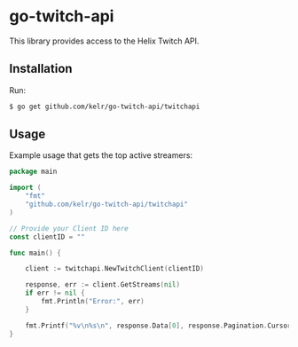 # go-twitch-api

This library provides access to the Helix Twitch API.

## Installation

Run:

```bash
$ go get github.com/kelr/go-twitch-api/twitchapi
```

## Usage
Example usage that gets the top active streamers:

```go
package main

import (
	"fmt"
	"github.com/kelr/go-twitch-api/twitchapi"
)

// Provide your Client ID here
const clientID = ""

func main() {

	client := twitchapi.NewTwitchClient(clientID)

	response, err := client.GetStreams(nil)
	if err != nil {
		fmt.Println("Error:", err)
	}

	fmt.Printf("%v\n%s\n", response.Data[0], response.Pagination.Cursor)
}

```
